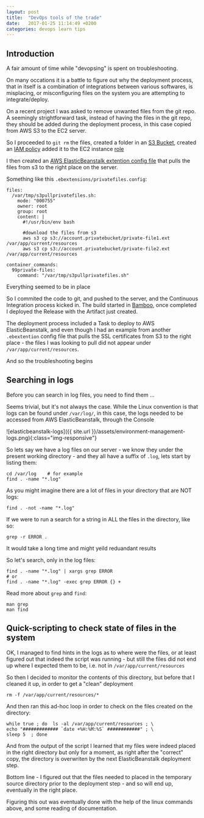 ```yaml
---
layout: post
title:  "DevOps tools of the trade"
date:   2017-01-25 11:14:49 +0200
categories: devops learn tips
---
```


## Introduction

A fair amount of time while "devopsing" is spent on troubleshooting.

On many occations it is a battle to figure out why the deployment process, that in itself is a combination of integrations between various softwares, is misplacing, or misconfiguring files on the system you are attempting to integrate/deploy.

On a recent project I was asked to remove unwanted files from the git repo. A seemingly strightforward task, instead of having the files in the git repo, they should be added during the deployment process, in this case copied from AWS S3 to the EC2 server.

So I proceeded to `git rm` the files, created a folder in an [S3 Bucket](http://docs.aws.amazon.com/AmazonS3/latest/dev/UsingBucket.html), created an [IAM policy](https://aws.amazon.com/blogs/security/writing-iam-policies-how-to-grant-access-to-an-amazon-s3-bucket/) added it to the EC2 instance [role](http://docs.aws.amazon.com/AWSEC2/latest/UserGuide/iam-roles-for-amazon-ec2.html)

I then created an [AWS ElasticBeanstalk extention config file](http://docs.aws.amazon.com/elasticbeanstalk/latest/dg/ebextensions.html) that pulls the files from s3 to the right place on the server. 

Something like this `.ebextensions/privatefiles.config`:

```
files:
  /var/tmp/s3pullprivatefiles.sh:
    mode: "000755"
    owner: root
    group: root
    content: |
      #!/usr/bin/env bash

      #download the files from s3
      aws s3 cp s3://account.privatebucket/private-file1.ext /var/app/current/resources
      aws s3 cp s3://account.privatebucket/private-file2.ext /var/app/current/resources

container_commands:
  99private-files:
    command: "/var/tmp/s3pullprivatefiles.sh"
```

Everything seemed to be in place

So I commited the code to git, and pushed to the server, and the Continuous Integration process kicked in. The build started in [Bamboo](https://www.atlassian.com/software/bamboo), once completed I deployed the Release with the Artifact just created. 

The deployment process included a Task to deploy to AWS ElasticBeanstalk, and even though I had an example from another `.ebextention` config file that pulls the SSL certificates from S3 to the right place - the files I was looking to pull did not appear under `/var/app/current/resources`.

And so the troubleshooting begins 

## Searching in logs

Before you can search in log files, you need to find them ...

Seems trivial, but it's not always the case. While the Linux convention is that logs can be found under `/var/log/`, in this case, the logs needed to be accessed from AWS ElasticBeanstalk, through the Console

![elasticbeanstalk-logs]({{ site.url }}/assets/environment-management-logs.png){:class="img-responsive"}

So lets say we have a log files on our server - we know they under the present working directory - and they all have a suffix of `.log`, lets start by listing them:

```
cd /var/log    # for example
find . -name "*.log"
```

As you might imagine there are a lot of files in your directory that are NOT logs:

```
find . -not -name "*.log"
```

If we were to run a search for a string in ALL the files in the directory, like so:

```
grep -r ERROR .
```

It would take a long time and might yeild reduandant results

So let's search, only in the log files:

```
find . -name "*.log" | xargs grep ERROR
# or
find . -name "*.log" -exec grep ERROR {} +
```

Read more about `grep` and `find`:

```
man grep
man find
```
## Quick-scripting to check state of files in the system

OK, I managed to find hints in the logs as to where were the files, or at least figured out that indeed the script was running - but still the files did not end up where I expected them to be, i.e. not in `/var/app/current/resources`

So then I decided to monitor the contents of this directory, but before that I cleaned it up, in order to get a "clean" deployment

```
rm -f /var/app/current/resources/*
```

And then ran this ad-hoc loop in order to check on the files created on the directory:

```
while true ; do  ls -al /var/app/current/resources ; \
echo "############# `date +%H:%M:%S` ############" ; \
sleep 5  ; done
```

And from the output of the script I learned that my files were indeed placed in the right directory but only for a moment, as right after the "correct" copy, the directory is overwriten by the next ElasticBeanstalk deployment step.

Bottom line - I figured out that the files needed to placed in the temporary source directory prior to the deployment step - and so will end up, eventually in the right place.

Figuring this out was eventually done with the help of the linux commands above, and some reading of documentation.